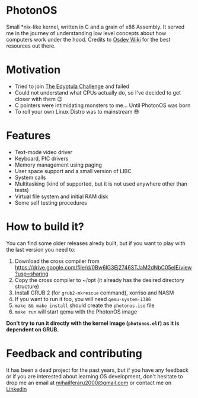 # PhotonOS
Small *nix-like kernel, written in C and a grain of x86 Assembly. It served me in the journey of understanding low level concepts about how computers work under the hood.
Credits to [Osdev Wiki](https://wiki.osdev.org/Expanded_Main_Page) for the best resources out there.

# Motivation
* Tried to join [The Edyptula Challenge](http://eudyptula-challenge.org/) and failed
* Could not understand what CPUs actually do, so I've decided to get closer with them :wink:
* C pointers were intimidating monsters to me... Until PhotonOS was born
* To roll your own Linux Distro was to mainstream :sunglasses:

# Features
* Text-mode video driver
* Keyboard, PIC drivers
* Memory management using paging
* User space support and a small version of LIBC
* System calls
* Multitasking (kind of supported, but it is not used anywhere other than tests)
* Virtual file system and initial RAM disk
* Some self testing procedures

# How to build it? 
You can find some older releases alredy built, but if you want to play with the last version you need to:

1. Download the cross compiler from https://drive.google.com/file/d/0Bw6lG3Ej2746STJaM2dNbC05elE/view?usp=sharing
2. Copy the cross compiler to ~/opt (it already has the desired directory structure)
3. Install GRUB 2 (for `grub2-mkrescue` command), xorriso and NASM
4. If you want to run it too, you will need `qemu-system-i386` 
5. `make && make install` should create the `photonos.iso` file
6. `make run` will start qemu with the PhotonOS image

**Don't try to run it directly with the kernel image (`photonos.elf`) as it is dependent on GRUB.**

# Feedback and contributing
It has been a dead project for the past years, but if you have any feedback or if you are interested about learning OS development, don't hesitate to drop me an email at mihailferaru2000@gmail.com or contact me on [Linkedin](https://www.linkedin.com/in/mihail-feraru/)
